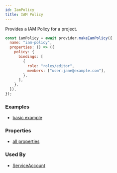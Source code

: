 ```yaml
---
id: IamPolicy
title: IAM Policy
---
```


Provides a IAM Policy for a project.

```js
const iamPolicy = await provider.makeIamPolicy({
  name: "iam-policy",
  properties: () => ({
    policy: {
      bindings: [
        {
          role: "roles/editor",
          members: ["user:jane@example.com"],
        },
      ],
    },
  }),
});
```

### Examples

- [basic example](https://github.com/FredericHeem/grucloud/blob/master/examples/google/iam/iac.js#L7)

### Properties

- [all properties](https://cloud.google.com/compute/docs/reference/rest/v1/addresses/insert#request-body)

### Used By

- [ServiceAccount](../Compute/ServiceAccount)
